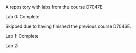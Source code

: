 A repository with labs from the course D7047E


Lab 0: Complete

Skipped due to having finished the previous course D7046E.

Lab 1: Complete

Lab 2:
